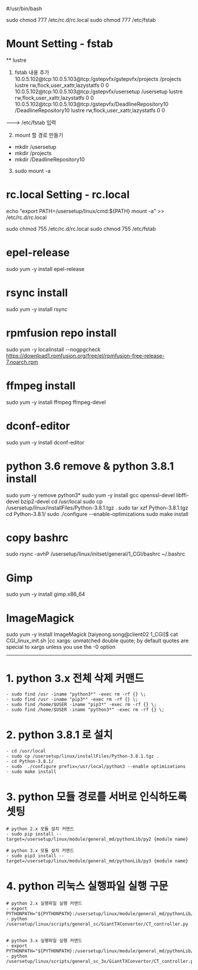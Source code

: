 #/usr/bin/bash

sudo chmod 777 /etc/rc.d/rc.local
sudo chmod 777 /etc/fstab

# Mount Setting - fstab
** lustre
1. fstab 내용 추가
10.0.5.102@tcp:10.0.5.103@tcp:/gstepvfx/gstepvfx/projects /projects lustre rw,flock,user_xattr,lazystatfs 0 0
10.0.5.102@tcp:10.0.5.103@tcp:/gstepvfx/usersetup /usersetup lustre rw,flock,user_xattr,lazystatfs 0 0
10.0.5.102@tcp:10.0.5.103@tcp:/gstepvfx/DeadlineRepository10 /DeadlineRepository10 lustre rw,flock,user_xattr,lazystatfs 0 0 

 ---> /etc/fstab 입력

2. mount 할 경로 만들기
- mkdir /usersetup
- mkdir /projects
- mkdir /DeadlineRepository10

3. sudo mount -a

# rc.local Setting - rc.local

echo "export PATH=/usersetup/linux/cmd:${PATH}
mount -a" >> /etc/rc.d/rc.local

sudo chmod 755 /etc/rc.d/rc.local
sudo chmod 755 /etc/fstab

# epel-release
sudo yum -y install epel-release

# rsync install
sudo yum -y install rsync

# rpmfusion repo install
sudo yum -y localinstall --nogpgcheck https://download1.rpmfusion.org/free/el/rpmfusion-free-release-7.noarch.rpm

# ffmpeg install
sudo yum -y install ffmpeg ffmpeg-devel

# dconf-editor 
sudo yum -y install dconf-editor

# python 3.6 remove & python 3.8.1 install
sudo yum -y remove python3*
sudo yum -y install gcc openssl-devel libffi-devel bzip2-devel
cd /usr/local
sudo cp /usersetup/linux/installFiles/Python-3.8.1.tgz .
sudo tar xzf Python-3.8.1.tgz
cd Python-3.8.1/
sudo ./configure --enable-optimizations
sudo make install

# copy bashrc
sudo rsync -avhP /usersetup/linux/initset/general/1_CGI/bashrc ~/.bashrc

# Gimp
sudo yum -y install gimp.x86_64

# ImageMagick
sudo yum -y install ImageMagick
[taiyeong.song@client02 1_CGI]$ cat CGI_linux_init.sh |cc
xargs: unmatched double quote; by default quotes are special to xargs unless you use the -0 option


---

# 1. python 3.x 전체 삭제 커맨드
    - sudo find /usr -iname "python3*" -exec rm -rf {} \;
    - sudo find /usr -iname "pip3*" -exec rm -rf {} \;
    - sudo find /home/$USER -iname "pip3*" -exec rm -rf {} \;
    - sudo find /home/$USER -iname "python3*" -exec rm -rf {} \;

# 2. python 3.8.1 로 설치
    - cd /usr/local
    - sudo cp /usersetup/linux/installFiles/Python-3.8.1.tgz .
    - cd Python-3.8.1/
    - sudo  ./configure prefix=/usr/local/python3 --enable optimizations
    - sudo make install

# 3. python 모듈 경로를 서버로 인식하도록 셋팅
    # python 2.x 모듈 설치 커맨드
    - sudo pip install --target=/usersetup/linux/module/general_md/pythonLib/py2 {module name}

    # python 3.x 모듈 설치 커맨드
    - sudo pip3 install --target=/usersetup/linux/module/general_md/pythonLib/py3 {module name}


# 4. python 리눅스 실행파일 실행 구문
    # python 2.x 실행파일 실행 커맨드
    - export PYTHONPATH="${PYTHONPATH}:/usersetup/linux/module/general_md/pythonLib/py2"
    - python /usersetup/linux/scripts/general_sc/GiantTXConvertor/CT_controller.py


    # python 3.x 실행파일 실행 커맨드
    - export PYTHONPATH="${PYTHONPATH}:/usersetup/linux/module/general_md/pythonLib/py3"
    - python /usersetup/linux/scripts/general_sc_3x/GiantTXConvertor/CT_controller.py
